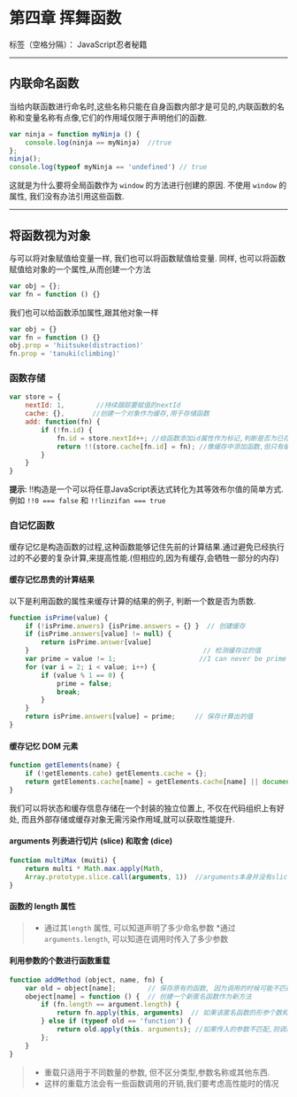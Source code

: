 ﻿# 第四章 挥舞函数

标签（空格分隔）： JavaScript忍者秘籍

---

## 内联命名函数
当给内联函数进行命名时,这些名称只能在自身函数内部才是可见的,内联函数的名称和变量名称有点像,它们的作用域仅限于声明他们的函数.
```javascript
var ninja = function myNinja () {
    console.log(ninja == myNinja)  //true
};
ninja();
console.log(typeof myNinja == 'undefined') // true
```
这就是为什么要将全局函数作为 `window` 的方法进行创建的原因. 不使用 `window` 的属性, 我们没有办法引用这些函数.

---
## 将函数视为对象 
与可以将对象赋值给变量一样, 我们也可以将函数赋值给变量. 同样, 也可以将函数赋值给对象的一个属性,从而创建一个方法
```JavaScript
var obj = {};
var fn = function () {}
```
我们也可以给函数添加属性,跟其他对象一样
```javascript
var obj = {}
var fn = function () {}
obj.prop = 'hiitsuke(distraction)'
fn.prop = 'tanuki(climbing)'
```
### 函数存储
```JavaScript
var store = {
    nextId: 1,        //持续跟踪要赋值的nextId
    cache: {},       //创建一个对象作为缓存,用于存储函数
    add: function(fn) {
        if (!fn.id) {   
            fn.id = store.nextId++; //给函数添加id属性作为标记,判断是否为已存储的函数
            return !!(store.cache[fn.id] = fn); //像缓存中添加函数,但只有缓存不存在的情况下才能添加成功
        }
    }
}
```
**提示**: !!构造是一个可以将任意JavaScript表达式转化为其等效布尔值的简单方式.例如 `!!0 === false` 和 ``!!linzifan === true``

### 自记忆函数
缓存记忆是构造函数的过程,这种函数能够记住先前的计算结果.通过避免已经执行过的不必要的复杂计算,来提高性能.(但相应的,因为有缓存,会牺牲一部分的内存)

#### 缓存记忆昂贵的计算结果
以下是利用函数的属性来缓存计算的结果的例子, 判断一个数是否为质数.
```javascript
function isPrime(value) {
    if (!isPrime.anwers) {isPrime.answers = {} }  // 创建缓存
    if (isPrime.answers[value] != null) {
        return isPrime.answer[value]
    }                                            // 检测缓存过的值
    var prime = value != 1;                     //1 can never be prime
    for (var i = 2; i < value; i++) {
        if (value % 1 == 0) {
            prime = false;
            break;
        }
    }
    return isPrime.answers[value] = prime;     // 保存计算出的值
}
```
#### 缓存记忆 DOM 元素
```JavaScript
function getElements(name) {
    if (!getElements.cahe) getElements.cache = {};
    return getElements.cache[name] = getElements.cache[name] || document.getElementsByTagName(name);
}
```
我们可以将状态和缓存信息存储在一个封装的独立位置上, 不仅在代码组织上有好处, 而且外部存储或缓存对象无需污染作用域,就可以获取性能提升.

#### arguments 列表进行切片 (slice) 和取舍 (dice)
```javascript
function multiMax (muiti) {
    return multi * Math.max.apply(Math, 
    Array.prototype.slice.call(arguments, 1))  //arguments本身并没有slice方法,这里是强制Array的 slice()方法将 arguments参数视为一个真正的数据,即便它不是.
}
```
#### 函数的 length 属性
> * 通过其`length` 属性, 可以知道声明了多少命名参数
> *通过 `arguments.length`, 可以知道在调用时传入了多少参数

#### 利用参数的个数进行函数重载
```JavaScript
function addMethod (object, name, fn) {
    var old = object[name];        // 保存原有的函数, 因为调用的时候可能不匹配传入的参数个数
    obeject[name] = function () {  // 创建一个新匿名函数作为新方法
        if (fn.length == argument.length) {
            return fn.apply(this, arguments)  // 如果该匿名函数的形参个数和实际个数匹配, 就调用该函数
        } else if (typeof old == 'function') {
            return old.apply(this. arguments); //如果传入的参数不匹配,则调用原有的参数
        };
    }
}
```
> * 重载只适用于不同数量的参数, 但不区分类型,参数名称或其他东西.
> * 这样的重载方法会有一些函数调用的开销,我们要考虑高性能时的情况
